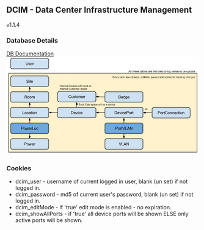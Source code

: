 ## DCIM - Data Center Infrastructure Management
v1.1.4

### Database Details
[DB Documentation](documentation/database_structure.md)
![DCIM DC Visual Diagram](/documentation/dcim_db_visual.jpg)

### Cookies
- dcim_user - username of current logged in user, blank (un set) if not logged in.
- dcim_password - md5 of current user's password, blank (un set) if not logged in.
- dcim_editMode - if 'true' edit mode is enabled - no expiration.
- dcim_showAllPorts - if 'true' all device ports will be shown ELSE only active ports will be shown.